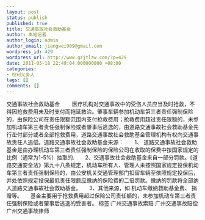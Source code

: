 ```yaml
---
layout: post
status: publish
published: true
title: 交通事故社会救助基金
author: 本站记者
author_login: admin
author_email: jiangwei909@gmail.com
wordpress_id: 429
wordpress_url: http://www.gzjtlaw.com/?p=429
date: 2011-05-18 22:49:04.000000000 +08:00
categories:
- 权利义务人
tags: []
comments: []
---
```

交通事故社会救助基金  　　医疗机构对交通事故中的受伤人员应当及时抢救，不得因抢救费用未及时支付而拖延救治。肇事车辆参加机动车第三者责任强制保险的，由保险公司在责任限额范围内支付抢救费用；抢救费用超过责任限额的，未参加机动车第三者责任强制保险或者肇事后逃逸的，由道路交通事故社会救助基金先行垫付部分或者全部抢救费用，道路交通事故社会救助基金管理机构有权向交通事故责任人追偿。道路交通事故社会救助基金来源：　　1、 道路交通事故社会救助基金是由办理机动车第三者责任强制保险的保险公司在收取的保费中按国家规定的比例（通常为1-5%）抽取的.　　2、交通事故社会救助基金来自一部分罚款。《道路交通安全法》第九十八条规定，机动车所有人、管理人未按照国家规定投保机动车第三者责任强制保险的，由公安机关交通管理部门扣留车辆至依照规定投保后，并处依照规定投保最低责任限额应缴纳的保险费的二倍罚款。缴纳的罚款将全部纳入道路交通事故社会救助基金。　　3、其他来源，如 机动车缴纳救助基金费、 捐赠等。　　基金主要用于抢救费用超过保险公司责任额的，未参加机动车第三者责任强制保险或者肇事后逃逸的受害者。 标签:广州交通事故索赔 广州交通事故赔偿 广州交通事故律师
